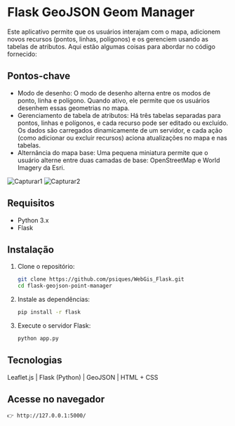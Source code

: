 # Flask GeoJSON Geom Manager

Este aplicativo permite que os usuários interajam com o mapa, adicionem novos recursos (pontos, linhas, polígonos) e os gerenciem usando as tabelas de atributos. Aqui estão algumas coisas para abordar no código fornecido:
## Pontos-chave
- Modo de desenho: O modo de desenho alterna entre os modos de ponto, linha e polígono. Quando ativo, ele permite que os usuários desenhem essas geometrias no mapa. 
- Gerenciamento de tabela de atributos: Há três tabelas separadas para pontos, linhas e polígonos, e cada recurso pode ser editado ou excluído. Os dados são carregados dinamicamente de um servidor, e cada ação (como adicionar ou excluir recursos) aciona atualizações no mapa e nas tabelas. 
- Alternância do mapa base: Uma pequena miniatura permite que o usuário alterne entre duas camadas de base: OpenStreetMap e World Imagery da Esri.
 
![Capturar1](https://github.com/user-attachments/assets/8d6017be-74dd-4e37-9780-34edfe2c119d)
![Capturar2](https://github.com/user-attachments/assets/23282ad8-12fc-4e6a-99f0-6c9b3642ade0)

## Requisitos

- Python 3.x
- Flask

## Instalação

1. Clone o repositório:
   ```bash
   git clone https://github.com/psiques/WebGis_Flask.git
   cd flask-geojson-point-manager
   
2. Instale as dependências:
   ```bash
   pip install -r flask

4. Execute o servidor Flask:
   ```bash
   python app.py

## Tecnologias
Leaflet.js | Flask (Python) | GeoJSON | HTML + CSS

## Acesse no navegador
   ```bash
👉 http://127.0.0.1:5000/



